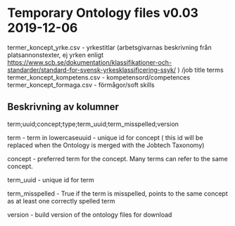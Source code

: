 Temporary Ontology files v0.03 2019-12-06
====================================

termer_koncept_yrke.csv - yrkestitlar (arbetsgivarnas beskrivning från platsannonstexter, ej yrken enligt https://www.scb.se/dokumentation/klassifikationer-och-standarder/standard-for-svensk-yrkesklassificering-ssyk/ ) /job title terms  
termer_koncept_kompetens.csv - kompetensord/competences  
termer_koncept_formaga.csv - förmågor/soft skills  

Beskrivning av kolumner
-----------------------------
term;uuid;concept;type;term_uuid;term_misspelled;version  

term - term in lowercaseuuid - unique id for concept ( this id will be replaced when the Ontology is merged with the Jobtech Taxonomy)  

concept - preferred term for the concept. Many terms can refer to the same concept.  

term_uuid - unique id for term  

term_misspelled - True if the term is misspelled, points to the same concept as at least one correctly spelled term  

version - build version of the ontology files for download  
